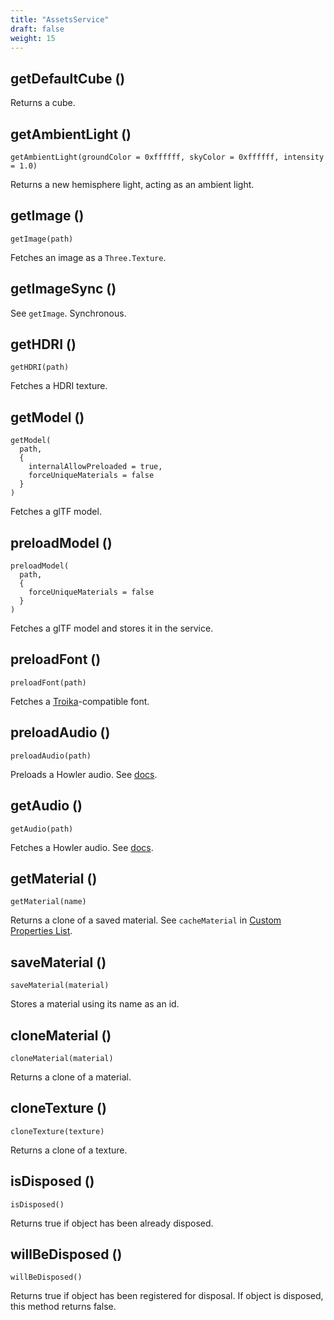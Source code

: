 ```yaml
---
title: "AssetsService"
draft: false
weight: 15
---
```


## getDefaultCube ()

Returns a cube.

## getAmbientLight ()

`getAmbientLight(groundColor = 0xffffff, skyColor = 0xffffff, intensity = 1.0)`

Returns a new hemisphere light, acting as an ambient light.

## getImage ()

`getImage(path)`

Fetches an image as a `Three.Texture`.

## getImageSync ()

See `getImage`. Synchronous.

## getHDRI ()

`getHDRI(path)`

Fetches a HDRI texture.

## getModel ()

```
getModel(
  path,
  {
    internalAllowPreloaded = true,
    forceUniqueMaterials = false
  }
)
```

Fetches a glTF model.

## preloadModel ()

```
preloadModel(
  path,
  {
    forceUniqueMaterials = false
  }
)
```

Fetches a glTF model and stores it in the service.

## preloadFont ()

`preloadFont(path)`

Fetches a [Troika](https://www.npmjs.com/package/troika-three-text)-compatible font.

## preloadAudio ()

`preloadAudio(path)`

Preloads a Howler audio. See [docs](https://github.com/goldfire/howler.js).

## getAudio ()

`getAudio(path)`

Fetches a Howler audio. See [docs](https://github.com/goldfire/howler.js).

## getMaterial ()

`getMaterial(name)`

Returns a clone of a saved material. See `cacheMaterial` in [Custom Properties List](/advanced/custom-properties/).

## saveMaterial ()

`saveMaterial(material)`

Stores a material using its name as an id.

## cloneMaterial ()

`cloneMaterial(material)`

Returns a clone of a material.

## cloneTexture ()

`cloneTexture(texture)`

Returns a clone of a texture.

## isDisposed ()

`isDisposed()`

Returns true if object has been already disposed.

## willBeDisposed ()

`willBeDisposed()`

Returns true if object has been registered for disposal. If object is disposed, this method returns false.
